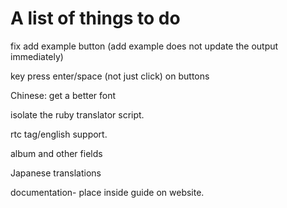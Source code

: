 # A list of things to do

fix add example button (add example does not update the output immediately)

key press enter/space (not just click) on buttons

Chinese: get a better font

isolate the ruby translator script.

rtc tag/english support.

album and other fields

Japanese translations

documentation- place inside guide on website.
